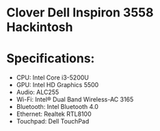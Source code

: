 # Clover Dell Inspiron 3558 Hackintosh

# Specifications:
* CPU: Intel Core i3-5200U
* GPU: Intel HD Graphics 5500
* Audio: ALC255
* Wi-Fi: Intel® Dual Band Wireless-AC 3165
* Bluetooth: Intel Bluetooth 4.0
* Ethernet: Realtek RTL8100
* Touchpad: Dell TouchPad

